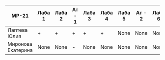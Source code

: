 | MP-21              | Лаба 1 | Лаба 2 | Ат - 1 | Лаба 3 | Лаба 4 | Лаба 5 | Ат - 2 | Лаба 6 | Лаба 7 | Ат - 3 | Лаба 8 | Лаба 9 | Ат - 4 | Лаба 10 |
| ------------------ | ------ | ------ | ------ | ------ | ------ | ------ | ------ | ------ | ------ | ------ | ------ | ------ | ------ | ------- |
| Лаптева Юлия       | +      | +      | +      | +      | +      | None   | None   | None   | None   | None   | None   | None   | None   | None    |
| Миронова Екатерина | None   | None   | -      | None   | None   | None   | None   | None   | None   | None   | None   | None   | None   | None    |